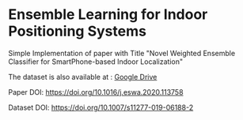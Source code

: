 <h1> Ensemble Learning for Indoor Positioning Systems</h1>
<p>Simple Implementation of paper with Title "Novel Weighted Ensemble Classifier for SmartPhone-based Indoor Localization"</p>

<p>The dataset is also available at : <a href="https://drive.google.com/drive/folders/1_z1qhoRIcpineP9AHkfVGCfB2Fd_e-fD">Google Drive</a></p>
<p>Paper DOI: <a href="https://doi.org/10.1016/j.eswa.2020.113758">https://doi.org/10.1016/j.eswa.2020.113758</a></p>
<p>Dataset DOI: <a href="https://doi.org/10.1007/s11277-019-06188-2">https://doi.org/10.1007/s11277-019-06188-2</a></p>

